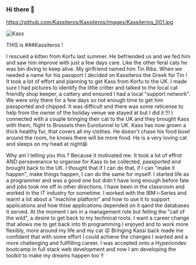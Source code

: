 ### Hi there 👋

<!--
**Kassiteros/Kassiteros** is a ✨ _special_ ✨ repository because its `README.md` (this file) appears on your GitHub profile.

Here are some ideas to get you started:

- 🔭 I’m currently working on ...
- 🌱 I’m currently learning ...
- 👯 I’m looking to collaborate on ...
- 🤔 I’m looking for help with ...
- 💬 Ask me about ...
- 📫 How to reach me: ...
- 😄 Pronouns: ...
- ⚡ Fun fact: ...
-->

<!-- Let's use an image of this repository's namesake ;-) -->
https://github.com/Kassiteros/Kassiteros/images/Kassiterios_001.jpg

<img src="images/Kassiteros_001.jpg" alt="Kass">

THIS is ###Kassiteros !

I rescued a kitten from Korfu last summer. He befriended us and we fed him and saw him improve with just a few days care. Like the other feral cats he was bin diving to keep alive. My girlfriend named him Tin Ribs. When we needed a name for his passport I decided on Kassiteros the Greek for Tin ! It took a lot of effort and planning to get Kass from Korfu to the UK. I made sure I had pictures to identify the little critter and talked to the local cat friendly shop keeper, a cattery and ensured I had a local "support network". We were only there for a few days so not enough time to get him passported and chipped. It was difficult and there was some reticense to help from the owner of the holiday venue we stayed at but I did it !!! I connected with a couple bringing their cat to the UK and they brought Kass with them, flight to Brussels then Eurotunnel to UK. Kass has now grown a thick healthy fur, that covers all my clothes. He doesn't chase his food bowl around the room, he knows there will be more food. He is a very loving cat and sleeps on my head at night😆

Why am I telling you this ? Because it motivated me. It took a lot of effrot AND perseverance to organise for Kass to be collected, passported and brought back to the UK. I thought that if I can do that, if I can "make it happen", make things happen, I can do the same for myself. I started life as a programmer and was a good one but didn't have long enough before fate and jobs took me off in other directions. I have been in the classroom and worked in the IT industry for sometime. I worked with the IBM i-Series and learnt a lot about a "machine platform" and how to use it to support applications and how thise applications depended on it qand the databases it served. At the moment I am in a management role but felling the "call of the wild", a desire to get back to my technical roots. I want a career change that allows me to get back into th programming I enjoyed and to work more flexibly, more around my life and my cat 😜 Bringing Kassi back made me confident that with some effort I could achieve the changes I wanted and a more challenging and fullfilling career. I was accepted onto a Hyperiondev bootcamp in full stack web development and now I am developing the toolkit to make my dreams happen too !!
